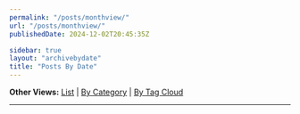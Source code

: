 ```yaml
---
permalink: "/posts/monthview/"
url: "/posts/monthview/"
publishedDate: 2024-12-02T20:45:35Z

sidebar: true
layout: "archivebydate"
title: "Posts By Date"
---
```

**Other Views:**  [List](/posts/) | [By Category](/categories) | [By Tag Cloud](/posts/tagcloudview)

---